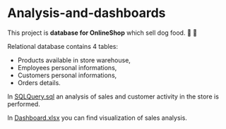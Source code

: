 # Analysis-and-dashboards 

This project is **database for OnlineShop** which sell dog food.  :dog: :cookie:

Relational database contains 4 tables:
 - Products available in store warehouse, 
 - Employees personal informations, 
 - Customers personal informations,
 - Orders details.
  
In [SQLQuery.sql](https://github.com/JankowskaJ/Analysis-and-dashboards/blob/main/SQLQuery.sql) an analysis of sales and customer activity in the store is performed.

In [Dashboard.xlsx](https://github.com/JankowskaJ/Analysis-and-dashboards/blob/main/Dashboard.xlsx) you can find visualization of sales analysis.




